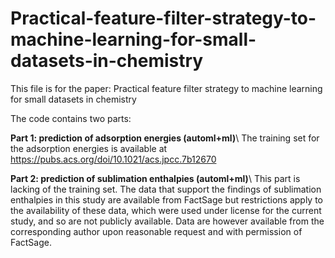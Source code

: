 # Practical-feature-filter-strategy-to-machine-learning-for-small-datasets-in-chemistry
This file is for the paper: Practical feature filter strategy to machine learning for small datasets in chemistry

The code contains two parts:

**Part 1: prediction of adsorption energies (automl+ml)**\\
The training set for the adsorption energies is available at https://pubs.acs.org/doi/10.1021/acs.jpcc.7b12670


**Part 2: prediction of sublimation enthalpies (automl+ml)**\\
This part is lacking of the training set. The data that support the findings of sublimation enthalpies in this study are available from FactSage but restrictions apply to the availability of these data,
which were used under license for the current study, and so are not publicly available. Data are however available from the corresponding author upon reasonable request and with permission of FactSage. 
